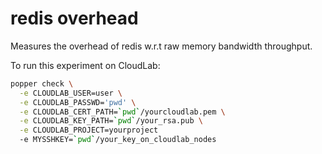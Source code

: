 # redis overhead

Measures the overhead of redis w.r.t raw memory bandwidth throughput.

To run this experiment on CloudLab:

```bash
popper check \
  -e CLOUDLAB_USER=user \
  -e CLOUDLAB_PASSWD='pwd' \
  -e CLOUDLAB_CERT_PATH=`pwd`/yourcloudlab.pem \
  -e CLOUDLAB_KEY_PATH=`pwd`/your_rsa.pub \
  -e CLOUDLAB_PROJECT=yourproject
  -e MYSSHKEY=`pwd`/your_key_on_cloudlab_nodes
```
